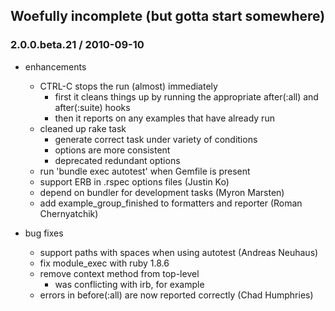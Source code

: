 ## Woefully incomplete (but gotta start somewhere)

### 2.0.0.beta.21 / 2010-09-10

* enhancements
  * CTRL-C stops the run (almost) immediately
    * first it cleans things up by running the appropriate after(:all) and after(:suite) hooks
    * then it reports on any examples that have already run
  * cleaned up rake task
    * generate correct task under variety of conditions
    * options are more consistent
    * deprecated redundant options
  * run 'bundle exec autotest' when Gemfile is present
  * support ERB in .rspec options files (Justin Ko)
  * depend on bundler for development tasks (Myron Marsten)
  * add example_group_finished to formatters and reporter (Roman Chernyatchik)

* bug fixes
  * support paths with spaces when using autotest (Andreas Neuhaus)
  * fix module_exec with ruby 1.8.6
  * remove context method from top-level
    * was conflicting with irb, for example
  * errors in before(:all) are now reported correctly (Chad Humphries)
